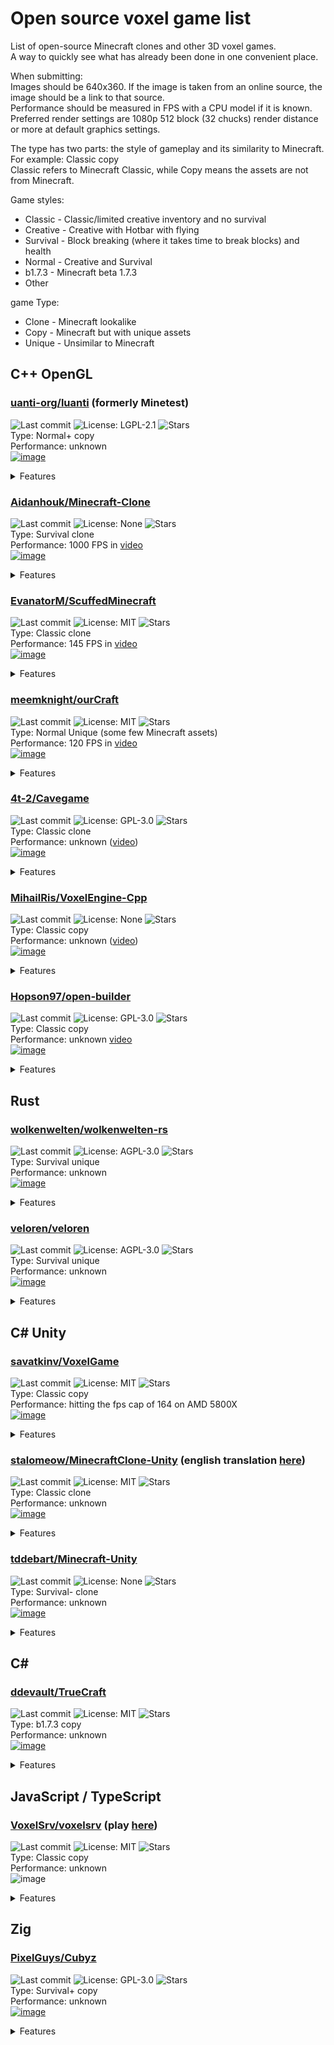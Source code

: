 # Open source voxel game list
List of open-source Minecraft clones and other 3D voxel games.\
A way to quickly see what has already been done in one convenient place.

When submitting:\
Images should be 640x360. If the image is taken from an online source, the image should be a link to that source.\
Performance should be measured in FPS with a CPU model if it is known.\
Preferred render settings are 1080p 512 block (32 chucks) render distance or more at default graphics settings.

The type has two parts: the style of gameplay and its similarity to Minecraft.\
For example: Classic copy\
Classic refers to Minecraft Classic, while Copy means the assets are not from Minecraft.

Game styles:
* Classic - Classic/limited creative inventory and no survival
* Creative - Creative with Hotbar with flying
* Survival - Block breaking (where it takes time to break blocks) and health
* Normal - Creative and Survival
* b1.7.3 - Minecraft beta 1.7.3
* Other

game Type:
* Clone - Minecraft lookalike
* Copy - Minecraft but with unique assets
* Unique - Unsimilar to Minecraft

## C++ OpenGL

### [uanti-org/luanti](https://github.com/luanti-org/luanti) (formerly Minetest)
![Last commit](https://img.shields.io/github/last-commit/luanti-org/luanti)
![License: LGPL-2.1](https://img.shields.io/badge/License-LGPL%20v2.1-blue)
![Stars](https://img.shields.io/github/stars/luanti-org/luanti)\
Type: Normal+ copy\
Performance: unknown\
[![image](https://github.com/user-attachments/assets/8311db22-824c-41e6-814f-1020581fd7c4)](https://content.luanti.org/uploads/idkUg8ETDf.jpg)
<details>
  <summary>Features</summary>
  - Multiplayer<br>
  - Procedural world generation<br>
  - Structures<br>
  - Shaders<br>
  - Biomes<br>
  - Caves<br>
  - Breaking and placing blocks<br>
  - Mining tools with durability<br>
  - Items can be dropped<br>
  - Inventory<br>
  - Crafting<br>
  - Sunlight and torchlight<br>
  - Ambient occlusion<br>
  - Damage, hunger, and breathing<br>
  - Eating<br>
  - 3D items<br>
  - Swimming<br>
  - Sneaking<br>
  - Day & night cycle<br>
  - Snow and rain<br>
  - Fog<br>
  - Surround sound and music<br>
</details>

### [Aidanhouk/Minecraft-Clone](https://github.com/Aidanhouk/Minecraft-Clone)
![Last commit](https://img.shields.io/github/last-commit/Aidanhouk/Minecraft-Clone)
![License: None](https://img.shields.io/github/license/Aidanhouk/Minecraft-Clone)
![Stars](https://img.shields.io/github/stars/Aidanhouk/Minecraft-Clone)\
Type: Survival clone\
Performance: 1000 FPS in [video](https://youtu.be/BHORDF9_2ek?si=fq0VDWtjwVFoWfoc)\
[![image](https://github.com/user-attachments/assets/8c5bb25b-9351-465b-b14b-81429fe99262)](https://youtu.be/BHORDF9_2ek?si=fq0VDWtjwVFoWfoc)
<details>
  <summary>Features</summary>
  - Procedural world generation<br>
  - Structures<br>
  - Biomes<br>
  - Caves<br>
  - Breaking and placing blocks<br>
  - Mining tools with durability<br>
  - Items can be dropped<br>
  - Inventory<br>
  - Crafting<br>
  - Sunlight and torchlight<br>
  - Ambient occlusion<br>
  - Damage, hunger, and breathing<br>
  - Eating<br>
  - 3D items<br>
  - Swimming<br>
  - Sneaking<br>
  - Day & night cycle<br>
  - Snow and rain<br>
  - Fog<br>
  - Surround sound and music<br>
</details>

### [EvanatorM/ScuffedMinecraft](https://github.com/EvanatorM/ScuffedMinecraft)
![Last commit](https://img.shields.io/github/last-commit/EvanatorM/ScuffedMinecraft)
![License: MIT](https://img.shields.io/github/license/EvanatorM/ScuffedMinecraft)
![Stars](https://img.shields.io/github/stars/EvanatorM/ScuffedMinecraft)\
Type: Classic clone\
Performance: 145 FPS in [video](https://youtu.be/5kmVtMWiJRg?si=FOOzKIaVrXNjuEig)\
[![image](https://github.com/user-attachments/assets/217f618e-0a95-4fa9-8451-2334d41e2600)](https://youtu.be/5kmVtMWiJRg?si=FOOzKIaVrXNjuEig)
<details>
  <summary>Features</summary>
  - Procedural world generation<br>
  - Structures<br>
</details>

### [meemknight/ourCraft](https://github.com/meemknight/ourCraft)
![Last commit](https://img.shields.io/github/last-commit/meemknight/ourCraft)
![License: MIT](https://img.shields.io/badge/license-MIT-green)
![Stars](https://img.shields.io/github/stars/meemknight/ourCraft)\
Type: Normal Unique (some few Minecraft assets)\
Performance: 120 FPS in [video](https://youtu.be/0f0uH33X6ko?si=ahBfIbG4Z90P6vFe)\
[![image](https://github.com/user-attachments/assets/a2b4f338-df07-4ce6-873c-6b6f02d14dd8)](https://youtu.be/0f0uH33X6ko?si=ahBfIbG4Z90P6vFe)
<details>
  <summary>Features</summary>
  - Procedural world generation<br>
  - Structures<br>
  - Biomes<br>
  - Caves<br>
  - Shaders<br>
  - Breaking and placing blocks<br>
  - Mining tools with durability<br>
  - Items can be dropped<br>
  - Inventory<br>
  - Crafting<br>
  - Sunlight and torchlight<br>
  - Ambient occlusion<br>
  - Damage, hunger, and breathing<br>
  - Eating<br>
  - 3D items<br>
  - Swimming<br>
  - Sneaking<br>
  - Day & night cycle<br>
  - Snow and rain<br>
  - Fog<br>
  - Surround sound and music<br>
  - Vertical slabs<br>
  - Multiplayer<br>
  - Mobs<br>
</details>

### [4t-2/Cavegame](https://github.com/4t-2/Cavegame)
![Last commit](https://img.shields.io/github/last-commit/4t-2/Cavegame)
![License: GPL-3.0](https://img.shields.io/github/license/4t-2/Cavegame)
![Stars](https://img.shields.io/github/stars/4t-2/Cavegame)\
Type: Classic clone\
Performance: unknown ([video](https://youtu.be/piknGokM6rY?si=eNUm8k5XhEq_zFqc))\
[![image](https://github.com/user-attachments/assets/b5752aeb-df49-4ab8-96d3-3d0c6d7a9ad1)](https://youtu.be/piknGokM6rY?si=eNUm8k5XhEq_zFqc)
<details>
  <summary>Features</summary>
  - Importing Minecraft terrain<br>
</details>

### [MihailRis/VoxelEngine-Cpp](https://github.com/MihailRis/VoxelEngine-Cpp)
![Last commit](https://img.shields.io/github/last-commit/MihailRis/VoxelEngine-Cpp)
![License: None](https://img.shields.io/github/license/MihailRis/VoxelEngine-Cpp)
![Stars](https://img.shields.io/github/stars/MihailRis/VoxelEngine-Cpp)\
Type: Classic copy\
Performance: unknown ([video](https://youtu.be/uzNZ2ve1Ir4?si=ANSC59dNdmXOa87F))\
[![image](https://github.com/user-attachments/assets/3b6a3e2b-8efc-4609-8ce4-b3a9ed770bff)](https://youtu.be/uzNZ2ve1Ir4?si=ANSC59dNdmXOa87F)
<details>
  <summary>Features</summary>
  - Procedural world generation<br>
  - Structures<br>
  - Breaking and placing blocks<br>
  - Items can be dropped<br>
  - Sunlight and torchlight<br>
  - Ambient occlusion<br>
  - 3D items<br>
  - Fog<br>
  - Modding support<br>
</details>

### [Hopson97/open-builder](https://github.com/Hopson97/open-builder)
![Last commit](https://img.shields.io/github/last-commit/Hopson97/open-builder)
![License: GPL-3.0](https://img.shields.io/github/license/Hopson97/open-builder)
![Stars](https://img.shields.io/github/stars/Hopson97/open-builder)\
Type: Classic copy\
Performance: unknown [video](https://youtu.be/VQuN1RMEr1c?si=3kIdxsFeLxD7_lxz)\
[![image](https://github.com/user-attachments/assets/21d79e64-7eb9-422b-9f88-d7be40564485)](https://camo.githubusercontent.com/fc5c6a21132584d07adea5958af5c6f36c65aaac161c4756ca08b32f54e70b2f/68747470733a2f2f692e696d6775722e636f6d2f46537a306957752e706e67)
<details>
  <summary>Features</summary>
  - Procedural world generation<br>
  - Structures<br>
  - Greedy mesh<br>
</details>

## Rust

### [wolkenwelten/wolkenwelten-rs](https://github.com/wolkenwelten/wolkenwelten-rs)
![Last commit](https://img.shields.io/github/last-commit/wolkenwelten/wolkenwelten-rs)
![License: AGPL-3.0](https://img.shields.io/github/license/wolkenwelten/wolkenwelten-rs)
![Stars](https://img.shields.io/github/stars/wolkenwelten/wolkenwelten-rs)\
Type: Survival unique\
Performance: unknown\
[![image](https://github.com/user-attachments/assets/a51b5d81-c294-4624-8b9e-3fe7dc3aa869)](https://camo.githubusercontent.com/741f0ff2e4409c6d2f03f08b639cc7a20da072811b31a3cd2feff969de61ec4b/68747470733a2f2f776f6c6b656e77656c74656e2e6e65742f696d672f312e6a7067)
<details>
  <summary>Features</summary>
  - Procedural world generation<br>
  - Structures<br>
  - Sunlight and torchlight<br>
  - Ambient occlusion<br>
  - Damage<br>
  - Fog<br>
  - Mobs<br>
  - Breaking and placing blocks<br>
  - Items can be dropped<br>
</details>

### [veloren/veloren](https://github.com/veloren/veloren)
![Last commit](https://img.shields.io/github/last-commit/veloren/veloren)
![License: AGPL-3.0](https://img.shields.io/github/license/veloren/veloren)
![Stars](https://img.shields.io/github/stars/veloren/veloren)\
Type: Survival unique\
Performance: unknown\
[![image](https://github.com/user-attachments/assets/b2757266-201a-4284-b20f-38df716349f5)](https://camo.githubusercontent.com/ae1bcce6ce503408632f097f3b8abcc159177c5e63eb2a063e5f9cfd6edad334/68747470733a2f2f73332e65752d63656e7472616c2d322e7761736162697379732e636f6d2f76656c6f72656e2d626c6f672f63646e2f3234372f76656c6f72656e5f6f6c642d6769746c61622d62616e6e65722e77656270)
<details>
  <summary>Features</summary>
  - Procedural world generation<br>
  - Structures<br>
  - Sunlight and torchlight<br>
  - Ambient occlusion<br>
  - Damage<br>
  - Fog<br>
  - Mobs<br>
  - Breaking and placing blocks<br>
</details>

## C# Unity

### [savatkinv/VoxelGame](https://github.com/savatkinv/VoxelGame)
![Last commit](https://img.shields.io/github/last-commit/savatkinv/VoxelGame)
![License: MIT](https://img.shields.io/github/license/savatkinv/VoxelGame)
![Stars](https://img.shields.io/github/stars/savatkinv/VoxelGame)\
Type: Classic copy\
Performance: hitting the fps cap of 164 on AMD 5800X\
[![image](https://github.com/user-attachments/assets/bdd46ce0-7196-48f3-8f98-226decc46471)](https://github.com/savatkinv/VoxelGame/blob/master/VoxelGame_Screenshots/screen%20v1.1.jpg)
<details>
  <summary>Features</summary>
  - Procedural world generation<br>
  - Structures<br>
  - Ambient occlusion<br>
  - Fog<br>
  - World saving<br>
</details>

### [stalomeow/MinecraftClone-Unity](https://github.com/stalomeow/MinecraftClone-Unity) (english translation [here](https://github.com/millennIumAMbiguity/MinecraftClone-Unity/blob/master/README.en.md))
![Last commit](https://img.shields.io/github/last-commit/stalomeow/MinecraftClone-Unity)
![License: MIT](https://img.shields.io/github/license/stalomeow/MinecraftClone-Unity)
![Stars](https://img.shields.io/github/stars/stalomeow/MinecraftClone-Unity)\
Type: Classic clone\
Performance: unknown\
[![image](https://github.com/user-attachments/assets/57d2cb73-e7d5-4860-ac4e-88d2f4f370b6)](https://github.com/stalomeow/MinecraftClone-Unity/blob/master/Recordings/Capture.png)
<details>
  <summary>Features</summary>
  - Procedural world generation<br>
  - Shaders
  - Structures<br>
  - Caves<br>
  - Ambient occlusion<br>
  - Fog<br>
</details>

### [tddebart/Minecraft-Unity](https://github.com/tddebart/Minecraft-Unity)
![Last commit](https://img.shields.io/github/last-commit/tddebart/Minecraft-Unity)
![License: None](https://img.shields.io/github/license/tddebart/Minecraft-Unity)
![Stars](https://img.shields.io/github/stars/tddebart/Minecraft-Unity)\
Type: Survival- clone\
Performance: unknown\
[![image](https://github.com/user-attachments/assets/35e7224a-375e-4de0-ae85-58c6682ffc2f)](https://youtu.be/xWuzHTZZvcw?si=o6lfGE8z59BHmZFb)
<details>
  <summary>Features</summary>
  - Procedural world generation<br>
  - Structures<br>
  - Caves<br>
  - Inventory<br>
  - Sunlight and torchlight<br>
  - Ambient occlusion<br>
  - Day & night cycle<br>
</details>

## C#

### [ddevault/TrueCraft](https://github.com/ddevault/TrueCraft)
![Last commit](https://img.shields.io/github/last-commit/ddevault/TrueCraft)
![License: MIT](https://img.shields.io/github/license/ddevault/TrueCraft)
![Stars](https://img.shields.io/github/stars/ddevault/TrueCraft)\
Type: b1.7.3 copy\
Performance: unknown\
[![image](https://github.com/user-attachments/assets/4d73a288-2ab2-4ff6-bc80-3ee9044eff2e)](https://cloud.githubusercontent.com/assets/1396814/12759268/2a8a19d2-c9ae-11e5-992d-83d99d0d5109.png)
<details>
  <summary>Features</summary>
  - Procedural world generation<br>
  - Structures<br>
  - Ambient occlusion<br>
  - Sunlight and torchlight<br>
</details>

## JavaScript / TypeScript

### [VoxelSrv/voxelsrv](https://github.com/VoxelSrv/voxelsrv) (play [here](http://voxelsrv-master.pb4.eu/))
![Last commit](https://img.shields.io/github/last-commit/VoxelSrv/voxelsrv)
![License: MIT](https://img.shields.io/github/license/VoxelSrv/voxelsrv)
![Stars](https://img.shields.io/github/stars/VoxelSrv/voxelsrv)\
Type: Classic copy\
Performance: unknown\
![image](https://github.com/user-attachments/assets/29ebb1d3-5ef9-438c-87b9-8955ea6e6be2)
<details>
  <summary>Features</summary>
  - Procedural world generation<br>
  - Structures<br>
  - Ambient occlusion<br>
</details>


## Zig

### [PixelGuys/Cubyz](https://github.com/PixelGuys/Cubyz)
![Last commit](https://img.shields.io/github/last-commit/PixelGuys/Cubyz)
![License: GPL-3.0](https://img.shields.io/github/license/PixelGuys/Cubyz)
![Stars](https://img.shields.io/github/stars/PixelGuys/Cubyz)\
Type: Survival+ copy\
Performance: unknown\
[![image](https://github.com/user-attachments/assets/4112bad6-029a-471e-b045-aac6467c5af7)](https://youtu.be/cNob6LoleR0?si=rs-aKHvI0K-LBwqB)
<details>
  <summary>Features</summary>
  - Multiplayer<br>
  - Procedural world generation<br>
  - Structures<br>
  - Shaders<br>
  - Biomes<br>
  - Caves<br>
  - Breaking and placing blocks<br>
  - Items can be dropped<br>
  - Inventory<br>
  - Sunlight and torchlight<br>
  - Ambient occlusion<br>
  - Day & night cycle<br>
  - Fog<br>
  - RGB lights<br>
</details>

